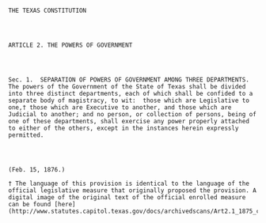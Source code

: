 ﻿
    
    
    	
    					
    
    
    THE TEXAS CONSTITUTION
    
      
    
    
    ARTICLE 2. THE POWERS OF GOVERNMENT
    
      
    
    
    Sec. 1.  SEPARATION OF POWERS OF GOVERNMENT AMONG THREE DEPARTMENTS.  The powers of the Government of the State of Texas shall be divided into three distinct departments, each of which shall be confided to a separate body of magistracy, to wit:  those which are Legislative to one,† those which are Executive to another, and those which are Judicial to another; and no person, or collection of persons, being of one of these departments, shall exercise any power properly attached to either of the others, except in the instances herein expressly permitted.
    
    
    
    
    (Feb. 15, 1876.)
    
    † The language of this provision is identical to the language of the official legislative measure that originally proposed the provision. A digital image of the original text of the official enrolled measure can be found [here](http://www.statutes.capitol.texas.gov/docs/archivedscans/Art2.1_1875_constitution.jpg).
    
    
    
    
    				
